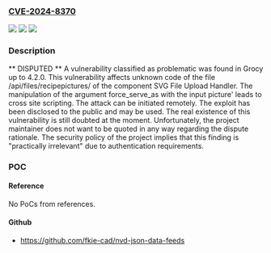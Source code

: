 ### [CVE-2024-8370](https://cve.mitre.org/cgi-bin/cvename.cgi?name=CVE-2024-8370)
![](https://img.shields.io/static/v1?label=Product&message=Grocy&color=blue)
![](https://img.shields.io/static/v1?label=Version&message=%3D%204.0.0%20&color=brighgreen)
![](https://img.shields.io/static/v1?label=Vulnerability&message=CWE-79%20Cross%20Site%20Scripting&color=brighgreen)

### Description

** DISPUTED ** A vulnerability classified as problematic was found in Grocy up to 4.2.0. This vulnerability affects unknown code of the file /api/files/recipepictures/ of the component SVG File Upload Handler. The manipulation of the argument force_serve_as with the input picture' leads to cross site scripting. The attack can be initiated remotely. The exploit has been disclosed to the public and may be used. The real existence of this vulnerability is still doubted at the moment. Unfortunately, the project maintainer does not want to be quoted in any way regarding the dispute rationale. The security policy of the project implies that this finding is "practically irrelevant" due to authentication requirements.

### POC

#### Reference
No PoCs from references.

#### Github
- https://github.com/fkie-cad/nvd-json-data-feeds

